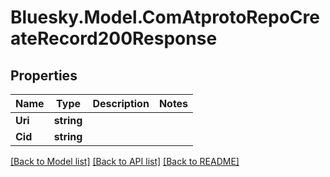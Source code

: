 # Bluesky.Model.ComAtprotoRepoCreateRecord200Response

## Properties

Name | Type | Description | Notes
------------ | ------------- | ------------- | -------------
**Uri** | **string** |  | 
**Cid** | **string** |  | 

[[Back to Model list]](../README.md#documentation-for-models) [[Back to API list]](../README.md#documentation-for-api-endpoints) [[Back to README]](../README.md)

